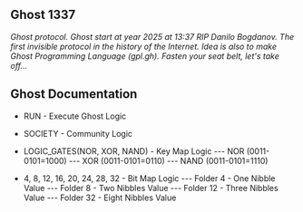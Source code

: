 ## Ghost 1337
*Ghost protocol.* 
*Ghost start at year 2025 at 13:37 RIP Danilo Bogdanov.*
*The first invisible protocol in the history of the Internet.*
*Idea is also to make Ghost Programming Language (gpl.gh).*
*Fasten your seat belt, let's take off...*

## Ghost Documentation
- RUN - Execute Ghost Logic
- SOCIETY - Community Logic

- LOGIC_GATES(NOR, XOR, NAND) - Key Map Logic
--- NOR (0011-0101=1000)
--- XOR (0011-0101=0110)
--- NAND (0011-0101=1110)

- 4, 8, 12, 16, 20, 24, 28, 32 - Bit Map Logic
--- Folder 4 - One Nibble Value
--- Folder 8 - Two Nibbles Value
--- Folder 12 - Three Nibbles Value
--- Folder 32 - Eight Nibbles Value

